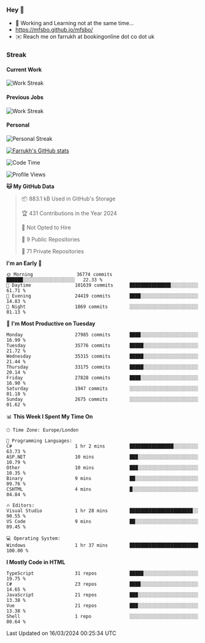 ### Hey 👋

- 🏃 Working and Learning not at the same time...
- https://mfsbo.github.io/mfsbo/
- ✉️ Reach me on farrukh at bookingonline dot co dot uk

### Streak
#### Current Work
![Work Streak](https://streak-stats.demolab.com/?user=mfsbo)
#### Previous Jobs
![Work Streak](https://streak-stats.demolab.com/?user=farrukhcw)
#### Personal
![Personal Streak](https://streak-stats.demolab.com/?user=farrukhsubhani)

[![Farrukh's GitHub stats](https://github-readme-stats.vercel.app/api?username=mfsbo&hide=stars&count_private=true)](https://github.com/mfsbo/)

<!--START_SECTION:waka-->
![Code Time](http://img.shields.io/badge/Code%20Time-579%20hrs%2036%20mins-blue)

![Profile Views](http://img.shields.io/badge/Profile%20Views-0-blue)

**🐱 My GitHub Data** 

> 📦 883.1 kB Used in GitHub's Storage 
 > 
> 🏆 431 Contributions in the Year 2024
 > 
> 🚫 Not Opted to Hire
 > 
> 📜 9 Public Repositories 
 > 
> 🔑 71 Private Repositories 
 > 
**I'm an Early 🐤** 

```text
🌞 Morning                36774 commits       ██████░░░░░░░░░░░░░░░░░░░   22.33 % 
🌆 Daytime                101639 commits      ███████████████░░░░░░░░░░   61.71 % 
🌃 Evening                24419 commits       ████░░░░░░░░░░░░░░░░░░░░░   14.83 % 
🌙 Night                  1869 commits        ░░░░░░░░░░░░░░░░░░░░░░░░░   01.13 % 
```
📅 **I'm Most Productive on Tuesday** 

```text
Monday                   27985 commits       ████░░░░░░░░░░░░░░░░░░░░░   16.99 % 
Tuesday                  35776 commits       █████░░░░░░░░░░░░░░░░░░░░   21.72 % 
Wednesday                35315 commits       █████░░░░░░░░░░░░░░░░░░░░   21.44 % 
Thursday                 33175 commits       █████░░░░░░░░░░░░░░░░░░░░   20.14 % 
Friday                   27828 commits       ████░░░░░░░░░░░░░░░░░░░░░   16.90 % 
Saturday                 1947 commits        ░░░░░░░░░░░░░░░░░░░░░░░░░   01.18 % 
Sunday                   2675 commits        ░░░░░░░░░░░░░░░░░░░░░░░░░   01.62 % 
```


📊 **This Week I Spent My Time On** 

```text
🕑︎ Time Zone: Europe/London

💬 Programming Languages: 
C#                       1 hr 2 mins         ████████████████░░░░░░░░░   63.73 % 
ASP.NET                  10 mins             ███░░░░░░░░░░░░░░░░░░░░░░   10.79 % 
Other                    10 mins             ███░░░░░░░░░░░░░░░░░░░░░░   10.35 % 
Binary                   9 mins              ██░░░░░░░░░░░░░░░░░░░░░░░   09.76 % 
CSHTML                   4 mins              █░░░░░░░░░░░░░░░░░░░░░░░░   04.84 % 

🔥 Editors: 
Visual Studio            1 hr 28 mins        ███████████████████████░░   90.55 % 
VS Code                  9 mins              ██░░░░░░░░░░░░░░░░░░░░░░░   09.45 % 

💻 Operating System: 
Windows                  1 hr 37 mins        █████████████████████████   100.00 % 
```

**I Mostly Code in HTML** 

```text
TypeScript               31 repos            █████░░░░░░░░░░░░░░░░░░░░   19.75 % 
C#                       23 repos            ████░░░░░░░░░░░░░░░░░░░░░   14.65 % 
JavaScript               21 repos            ███░░░░░░░░░░░░░░░░░░░░░░   13.38 % 
Vue                      21 repos            ███░░░░░░░░░░░░░░░░░░░░░░   13.38 % 
Shell                    1 repo              ░░░░░░░░░░░░░░░░░░░░░░░░░   00.64 % 
```




 Last Updated on 16/03/2024 00:25:34 UTC
<!--END_SECTION:waka-->
<!--
**mfsbo/mfsbo** is a ✨ _special_ ✨ repository because its `README.md` (this file) appears on your GitHub profile.

Here are some ideas to get you started:

- 🔭 I’m currently working on ...
- 🌱 I’m currently learning ...
- 👯 I’m looking to collaborate on ...
- 🤔 I’m looking for help with ...
- 💬 Ask me about ...
- 📫 How to reach me: ...
- 😄 Pronouns: ...
- ⚡ Fun fact: ...
-->
